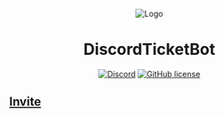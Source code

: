 <div align="center">

![Logo](logo.png)

# DiscordTicketBot

[![Discord](https://img.shields.io/discord/617339081168388110?color=green&label=discord&logo=discord&logoColor=white&style=for-the-badge)](https://discord.gg/thksB8z9w7)
[![GitHub license](https://img.shields.io/github/license/thenilsdev/discord-ticket-support?style=for-the-badge)](https://github.com/thenilsdev/discord-ticket-support/blob/main/LICENSE)
</div>

## [Invite](https://discord.com/api/oauth2/authorize?client_id=630471659135959131&permissions=8&scope=applications.commands%20bot)
